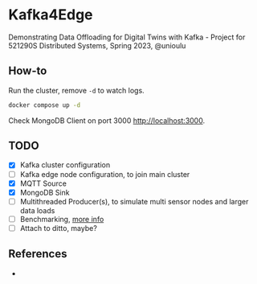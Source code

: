 # Kafka4Edge
Demonstrating Data Offloading for Digital Twins with Kafka - Project for  521290S Distributed Systems, Spring 2023, @unioulu

## How-to

Run the cluster, remove `-d` to watch logs.

```bash
docker compose up -d
```

Check MongoDB Client on port 3000 [http://localhost:3000](http://localhost:8000/docs).


## TODO
- [x] Kafka cluster configuration
- [ ] Kafka edge node configuration, to join main cluster
- [x] MQTT Source
- [x] MongoDB Sink
- [ ] Multithreaded Producer(s), to simulate multi sensor nodes and larger data loads
- [ ] Benchmarking, [more info](https://www.ericsson.com/4a492d/assets/local/reports-papers/ericsson-technology-review/docs/2021/xr-and-5g-extended-reality-at-scale-with-time-critical-communication.pdf)
- [ ] Attach to ditto, maybe?

## References
-

